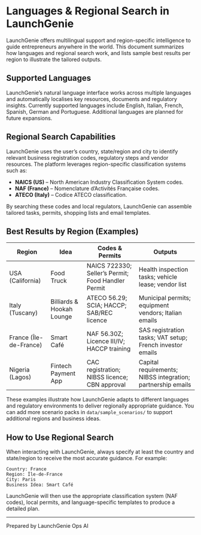 # Languages & Regional Search in LaunchGenie

LaunchGenie offers multilingual support and region-specific intelligence to guide entrepreneurs anywhere in the world. This document summarizes how languages and regional search work, and lists sample best results per region to illustrate the tailored outputs.

## Supported Languages

LaunchGenie’s natural language interface works across multiple languages and automatically localises key resources, documents and regulatory insights. Currently supported languages include English, Italian, French, Spanish, German and Portuguese. Additional languages are planned for future expansions.

## Regional Search Capabilities

LaunchGenie uses the user’s country, state/region and city to identify relevant business registration codes, regulatory steps and vendor resources. The platform leverages region-specific classification systems such as:

* **NAICS (US)** – North American Industry Classification System codes.
* **NAF (France)** – Nomenclature d’Activités Française codes.
* **ATECO (Italy)** – Codice ATECO classification.

By searching these codes and local regulators, LaunchGenie can assemble tailored tasks, permits, shopping lists and email templates.

## Best Results by Region (Examples)

| **Region** | **Idea** | **Codes & Permits** | **Outputs** |
|---|---|---|---|
| USA (California) | Food Truck | NAICS 722330; Seller’s Permit; Food Handler Permit | Health inspection tasks; vehicle lease; vendor list |
| Italy (Tuscany) | Billiards & Hookah Lounge | ATECO 56.29; SCIA; HACCP; SAB/REC licence | Municipal permits; equipment vendors; Italian emails |
| France (Île-de-France) | Smart Café | NAF 56.30Z; Licence III/IV; HACCP training | SAS registration tasks; VAT setup; French investor emails |
| Nigeria (Lagos) | Fintech Payment App | CAC registration; NIBSS licence; CBN approval | Capital requirements; NIBSS integration; partnership emails |

These examples illustrate how LaunchGenie adapts to different languages and regulatory environments to deliver regionally appropriate guidance. You can add more scenario packs in `data/sample_scenarios/` to support additional regions and business ideas.

## How to Use Regional Search

When interacting with LaunchGenie, always specify at least the country and state/region to receive the most accurate guidance. For example:

```
Country: France  
Region: Île-de-France  
City: Paris  
Business Idea: Smart Café  
```

LaunchGenie will then use the appropriate classification system (NAF codes), local permits, and language-specific templates to produce a detailed plan.

---

Prepared by LaunchGenie Ops AI
